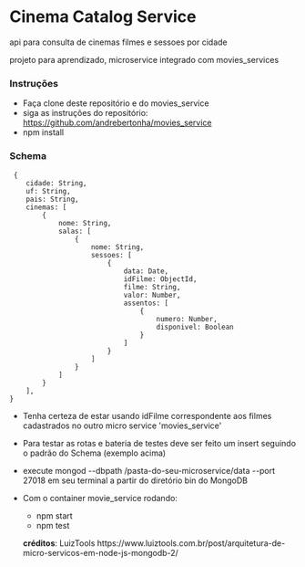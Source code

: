 # Cinema Catalog Service
  api para consulta de cinemas filmes e sessoes por cidade
  <p> projeto para aprendizado, microservice integrado com movies_services </p>
  
### Instruções 
  + Faça clone deste repositório e do movies_service 
  + siga as instruções do repositório: https://github.com/andrebertonha/movies_service
  + npm install
    
### Schema
```nodejs     
 {
    cidade: String,
    uf: String,
    pais: String,
    cinemas: [
        {
            nome: String,
            salas: [
                {
                    nome: String,
                    sessoes: [
                        {
                            data: Date,
                            idFilme: ObjectId,
                            filme: String,
                            valor: Number,
                            assentos: [
                                {
                                    numero: Number,
                                    disponivel: Boolean
                                }
                            ]
                        }
                    ]
                }
            ]
        }
    ],
}     
```     
 + Tenha certeza de estar usando idFilme correspondente aos filmes cadastrados no outro micro service 'movies_service'
 + Para testar as rotas e bateria de testes deve ser feito um insert seguindo o padrão do Schema (exemplo acima)
 + execute mongod --dbpath /pasta-do-seu-microservice/data --port 27018 em seu terminal a partir do diretório bin do MongoDB
 + Com o container movie_service rodando:
    + npm start
    + npm test
    
   <p><b>créditos</b>: LuizTools https://www.luiztools.com.br/post/arquitetura-de-micro-servicos-em-node-js-mongodb-2/ </p>
